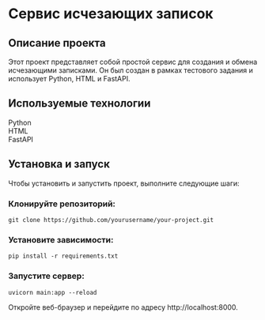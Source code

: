 # Сервис исчезающих записок

## Описание проекта
Этот проект представляет собой простой сервис для создания и обмена исчезающими записками. Он был создан в рамках тестового задания и использует Python, HTML и FastAPI.

## Используемые технологии
Python\
HTML\
FastAPI

## Установка и запуск
Чтобы установить и запустить проект, выполните следующие шаги:

### Клонируйте репозиторий:

`git clone https://github.com/yourusername/your-project.git`

### Установите зависимости:

`pip install -r requirements.txt`
### Запустите сервер:

`uvicorn main:app --reload`

Откройте веб-браузер и перейдите по адресу http://localhost:8000.

